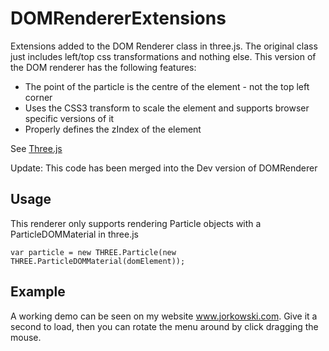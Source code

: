 # DOMRendererExtensions

Extensions added to the DOM Renderer class in three.js. The original class just includes left/top css
transformations and nothing else. This version of the DOM renderer has the following features:

* The point of the particle is the centre of the element - not the top left corner
* Uses the CSS3 transform to scale the element and supports browser specific versions of it
* Properly defines the zIndex of the element

See <a href="https://github.com/mrdoob/three.js/">Three.js</a>

Update: This code has been merged into the Dev version of DOMRenderer

## Usage
This renderer only supports rendering Particle objects with a ParticleDOMMaterial in three.js

```
var particle = new THREE.Particle(new THREE.ParticleDOMMaterial(domElement));
```

## Example
A working demo can be seen on my website <a href="http://www.jorkowski.com">www.jorkowski.com</a>.
Give it a second to load, then you can rotate the menu around by click dragging the mouse.